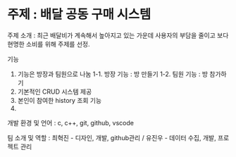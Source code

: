 # 주제 : 배달 공동 구매 시스템

주제 소개 : 최근 배달비가 계속해서 높아지고 있는 가운데 사용자의 부담을 줄이고 보다 현명한 소비를 위해 주제를 선정.

기능
  1. 기능은 방장과 팀원으로 나눔
    1-1. 방장 기능 : 방 만들기
    1-2. 팀원 기능 : 방 참가하기
  2. 기본적인 CRUD 시스템 제공
  3. 본인이 참여한 history 조회 기능
  4. 
 
개발 환경 및 언어 : c, c++, git, github, vscode

팀 소개 및 역할 : 최혁진 - 디자인, 개발, github관리 / 유진우 -  데이터 수집, 개발, 프로젝트 관리
